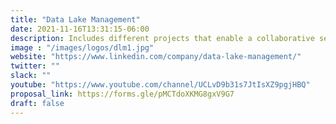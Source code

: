 ```yaml
---
title: "Data Lake Management"
date: 2021-11-16T13:31:15-06:00
description: Includes different projects that enable a collaborative self-service platform with governance and security controls to discover, catalog and prepare data for big data analytics.
image : "/images/logos/dlm1.jpg"
website: "https://www.linkedin.com/company/data-lake-management/"
twitter: ""
slack: ""
youtube: "https://www.youtube.com/channel/UCLvD9b31s7JtIsXZ9pgjHBQ"
proposal_link: https://forms.gle/pMCTdoXKMG8gxV9G7
draft: false
---
```

